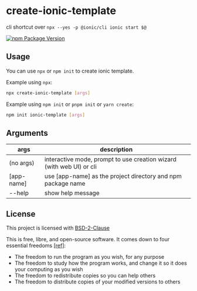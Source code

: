 # create-ionic-template

cli shortcut over `npx --yes -p @ionic/cli ionic start $@`

[![npm Package Version](https://img.shields.io/npm/v/create-ionic-template.svg?maxAge=2592000)](https://www.npmjs.com/package/create-ionic-template)

## Usage

You can use `npx` or `npm init` to create ionic template.

Example using `npx`:

```bash
npx create-ionic-template [args]
```

Example using `npm init` or `pnpm init` or `yarn create`:

```bash
npm init ionic-template [args]
```

## Arguments

| args       | description                                                          |
| ---------- | -------------------------------------------------------------------- |
| (no args)  | interactive mode, prompt to use creation wizard (with web UI) or cli |
| [app-name] | use [app-name] as the project directory and npm package name         |
| --help     | show help message                                                    |

## License

This project is licensed with [BSD-2-Clause](./LICENSE)

This is free, libre, and open-source software. It comes down to four essential freedoms [[ref]](https://seirdy.one/2021/01/27/whatsapp-and-the-domestication-of-users.html#fnref:2):

- The freedom to run the program as you wish, for any purpose
- The freedom to study how the program works, and change it so it does your computing as you wish
- The freedom to redistribute copies so you can help others
- The freedom to distribute copies of your modified versions to others
